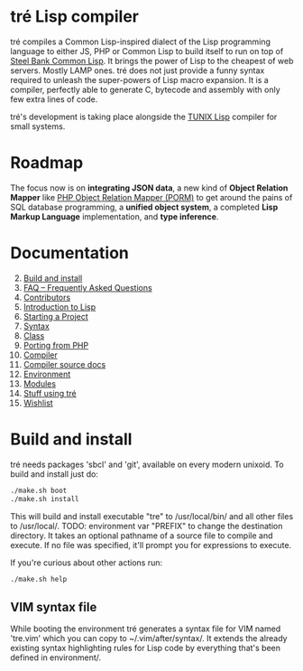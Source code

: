 tré Lisp compiler
=================

tré compiles a Common Lisp-inspired dialect of the Lisp programming language
to either JS, PHP or Common Lisp to build itself to run on top of [Steel Bank
Common Lisp](https://sbcl.org).  It brings the power of Lisp to the cheapest
of web servers.  Mostly LAMP ones.  tré does not just provide a funny syntax
required to unleash the super-powers of Lisp macro expansion.  It is a
compiler, perfectly able to generate C, bytecode and assembly with only few
extra lines of code.

tré's development is taking place alongside the
[TUNIX Lisp](https://github.com/SvenMichaelKlose/tunix/) compiler for small
systems.

# Roadmap

The focus now is on **integrating JSON data**, a new kind of **Object Relation
Mapper** like
[PHP Object Relation Mapper (PORM)](https://github.com/SvenMichaelKlose/PORM/)
to get around the pains of SQL database programming, a **unified object system**,
a completed **Lisp Markup Language** implementation, and **type inference**.

# Documentation

2. [Build and install](#build-and-install)
3. [FAQ – Frequently Asked Questions](doc/FAQ.md)
1. [Contributors](CONTRIB.md)
4. [Introduction to Lisp](doc/intro-to-lisp.md)
5. [Starting a Project](doc/starting-a-project.md)
6. [Syntax](doc/syntax.md)
7. [Class](doc/class.md)
8. [Porting from PHP](doc/porting-from-php.md)
9. [Compiler](doc/compiler.md)
10. [Compiler source docs](environment/transpiler/README.md)
11. [Environment](environment/README.md)
12. [Modules](modules/README.md)
13. [Stuff using tré](doc/stuff-using-tré.md)
14. [Wishlist](WISHLIST.md)

# Build and install

tré needs packages 'sbcl' and 'git', available on every modern unixoid.
To build and install just do:

~~~sh
./make.sh boot
./make.sh install
~~~

This will build and install executable "tre" to /usr/local/bin/ and all other
files to /usr/local/.  TODO: environment var "PREFIX" to change the destination
directory.  It takes an optional pathname of a source file to compile and
execute.  If no file was specified, it'll prompt you for expressions to
execute.

If you're curious about other actions run:

~~~sh
./make.sh help
~~~

## VIM syntax file

While booting the environment tré generates a syntax file for VIM named
'tre.vim' which you can copy to ~/.vim/after/syntax/.  It extends the already
existing syntax highlighting rules for Lisp code by everything that's been
defined in environment/.
